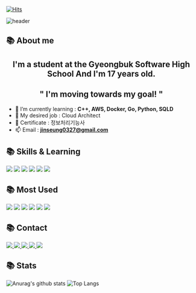 [![Hits](https://hits.seeyoufarm.com/api/count/incr/badge.svg?url=https%3A%2F%2Fgithub.com%2Fjinseung0327&count_bg=%23514FB4&title_bg=%233B34C4&icon=github.svg&icon_color=%23ABA0D0&title=Github&edge_flat=true)](https://hits.seeyoufarm.com)

![header](https://capsule-render.vercel.app/api?type=shark&color=auto&height=250&section=header&text=Jinseung's%20GitHub&fontSize=70&animation=scaleIn)

## 📚 About me
<h2 align="center">I'm a student at the Gyeongbuk Software High School And I'm 17 years old.</h3>
<h2 align="center">" I'm moving towards my goal! "</h3>


- 🌱 I’m currently learning : **C++, AWS, Docker, Go, Python, SQLD**
- 🧨 My desired job : Cloud Architect
- 📝 Certificate : 정보처리기능사
- 📫 Email : **jinseung0327@gmail.com**

## 📚 Skills & Learning

<div display="flex">
    <img src="https://img.shields.io/badge/Terraform-%238A2BE2.svg?style=for-the-badge&logo=terraform&logoColor=white" />
    <img src="https://img.shields.io/badge/AWS-%23FF9900.svg?style=for-the-badge&logo=amazon-aws&logoColor=white" />
    <img src="https://img.shields.io/badge/docker-%230db7ed.svg?style=for-the-badge&logo=docker&logoColor=white" />
    <img src="https://img.shields.io/badge/nestjs-%23E0234E.svg?style=for-the-badge&logo=nestjs&logoColor=white" />
    <img src="https://img.shields.io/badge/go-%2300ADD8.svg?style=for-the-badge&logo=go&logoColor=white" />  
    <img src="https://img.shields.io/badge/Python-%23646CFF.svg?style=for-the-badge&logo=python&logoColor=yellow" /> 
</div>

## 📚 Most Used

<div display="flex">
    <img src="https://img.shields.io/badge/nestjs-%23E0234E.svg?style=for-the-badge&logo=nestjs&logoColor=white" />
    <img src="https://camo.githubusercontent.com/0d7baa31f8240f8594bbcf5df27410c0986455d8c46222f05099a62fa957c31b/68747470733a2f2f696d672e736869656c64732e696f2f7374617469632f76313f7374796c653d666f722d7468652d6261646765266d6573736167653d4a534f4e2b5765622b546f6b656e7326636f6c6f723d303030303030266c6f676f3d4a534f4e2b5765622b546f6b656e73266c6f676f436f6c6f723d464646464646266c6162656c3d" />
    <img src="https://img.shields.io/badge/MongoDB-%234ea94b.svg?style=for-the-badge&logo=mongodb&logoColor=white" />
    <img src="https://img.shields.io/badge/AWS-%23FF9900.svg?style=for-the-badge&logo=amazon-aws&logoColor=white" />
    <img src="https://img.shields.io/badge/docker-%230db7ed.svg?style=for-the-badge&logo=docker&logoColor=white" />
    <img src="https://img.shields.io/badge/Terraform-%238A2BE2.svg?style=for-the-badge&logo=terraform&logoColor=white" />
</div>


## 📚 Contact 



<a href="https://instagram.com/wlstmd_">
    <img src="https://img.shields.io/badge/Instagram-%23E4405F.svg?style=for-the-badge&logo=Instagram&logoColor=white" />
</a>

<a href="https://discordapp.com/users/648462033775362061">
    <img src="https://img.shields.io/badge/Discord-%235865F2.svg?style=for-the-badge&logo=discord&logoColor=white" />
</a>
   
 <a href="https://twitter.com/jinseung0327">
    <img src="https://img.shields.io/badge/Twitter-%231DA1F2.svg?style=for-the-badge&logo=Twitter&logoColor=white" />
</a>

<a href="https://www.facebook.com/profile.php?id=100053598187971&mibextid=ZbWKwL">
    <img src="https://img.shields.io/badge/Facebook-blue?style=for-the-badge&logo=facebook&logoColor=white" />
</a>


<a href="https://blush-operation-6ec.notion.site/6aec6d51c94a428cb7eaeeaf0fa2c43a?pvs=4">
    <img src="https://img.shields.io/badge/Notion-%23000000.svg?style=for-the-badge&logo=notion&logoColor=white" />
</a>




## 📚 Stats



![Anurag's github stats](https://github-readme-stats.vercel.app/api?username=jinseung0327&show_icons=true&theme=tokyonight)  ![Top Langs]( https://github-readme-stats.vercel.app/api/top-langs/?username=jinseung0327&layout=compact&theme=tokyonight)



